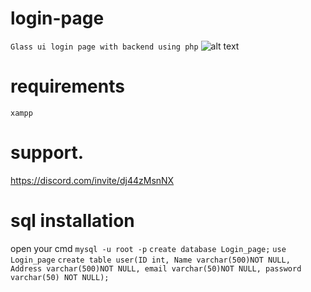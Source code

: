 # login-page
```Glass ui login page with backend using php```
![alt text]([http://url/to/img.png](https://media.discordapp.net/attachments/1025806746276605953/1180213788822224946/image.png?ex=657c9abe&is=656a25be&hm=d78d2687eeacf5d3f6aad0550a06e7a61c9aed6f066127b1352a5ae35713aeb7&=&format=webp&quality=lossless&width=1328&height=683))
# requirements
```xampp ```
# support.
https://discord.com/invite/dj44zMsnNX
# sql installation
open your cmd 
``mysql -u root -p``
``create database Login_page;``
``use Login_page``
``create table user(ID int, Name varchar(500)NOT NULL, Address varchar(500)NOT NULL, email varchar(50)NOT NULL, password varchar(50) NOT NULL);``
